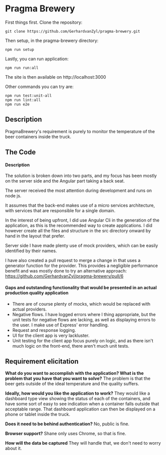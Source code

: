 # Pragma Brewery

First things first. Clone the repository:

    git clone https://github.com/GerhardvanZyl/pragma-brewery.git

Then setup, in the pragma-brewery directory:

    npm run setup
   
Lastly, you can run application:

    npm run run:all

The site is then available on http://localhost:3000

Other commands you can try are:

    npm run test:unit-all
    npm run lint:all
    npm run e2e

## Description
PragmaBrewery's requirement is purely to monitor the temperature of the beer containers inside the truck.

## The Code
#### Description
The solution is broken down into two parts, and my focus has been mostly on the server side and the Angular part taking a back seat. 

The server received the most attention during development and runs on node js.

It assumes that the back-end makes use of a micro services architecture, with services that are responsible for a single domain.

In the interest of being upfront, I did use Angular Cli in the generation of the application, as this is the recommended way to create applications. I did however create all the files and structure in the src directory onward by hand in the layout that prefer.

Server side I have made plenty use of mock providers, which can be easily identified by their names.

I have also created a pull request to merge a change in that uses a generator function for the provider. This provides a negligible performance benefit and was mostly done to try an alternative approach:
https://github.com/GerhardvanZyl/pragma-brewery/pull/6

#### Gaps and outstanding functionality that would be presented in an actual production quality application
- There are of course plenty of mocks, which would be replaced with actual providers.
- Negative flows. I have logged errors where I thing appropriate, but the unit tests for negative flows are lacking, as well as displaying errors to the user. I make use of Express' error handling.
- Request and response logging.
- UI for the client app is very lackluster.
- Unit testing for the client app focus purely on logic, and as there isn't much logic on the front-end, there aren't much unit tests.

## Requirement elicitation
**What do you want to accomplish with the application? What is the problem that you have that you want to solve?**
The problem is that the beer gets outside of the ideal temperature and the quality suffers.

**Ideally, how would you like the application to work?**
They would like a dashboard type view showing the status of each of the containers, and have some sort of easy to see indication when a container falls outside that acceptable range. That dashboard application can then be displayed on a phone or tablet inside the truck.

**Does it need to be behind authentication?**
No, public is fine.

**Browser support?**
Shane only uses Chrome, so that is fine.

**How will the data be captured**
They will handle that, we don't need to worry about it.
